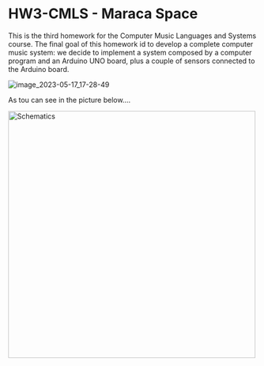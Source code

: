 # HW3-CMLS - Maraca Space

This is the third homework for the Computer Music Languages and Systems
course. The final goal of this homework id to develop a complete computer music system: we
decide to implement a system composed by a computer program and an Arduino UNO board,
plus a couple of sensors connected to the Arduino board.

![image_2023-05-17_17-28-49](https://github.com/andre3pazo/HW3-CMLS/assets/89461273/15447dbe-e8c2-4650-9227-208e279d383d)

As tou can see in the picture below....

<img src="https://github.com/andre3pazo/HW3-CMLS/assets/89461273/86f871e1-edb6-458a-88bf-b1c4b8c0adee" alt="Schematics" width="500" height="whatever">
